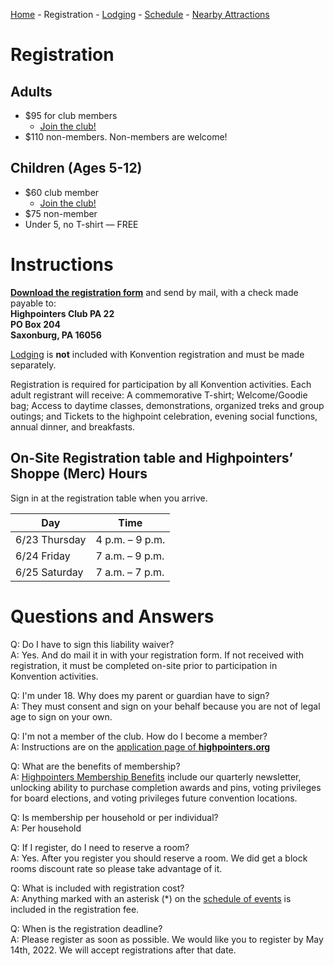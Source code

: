 [Home](index.md) - Registration - [Lodging](lodging.md) - [Schedule](schedule.md) - [Nearby Attractions](nearby-attractions.md)

# Registration
## Adults
- $95 for club members
    - [Join the club!](https://highpointers.org/application/)
- $110 non-members. Non-members are welcome! 

## Children (Ages 5-12)
- $60 club member
    - [Join the club!](https://highpointers.org/application/)
- $75 non-member
- Under 5, no T-shirt — FREE

# Instructions
**[Download the registration form](./Registration_Form_updated_2021_11_29.pdf)** and send by mail, with a check made payable to: <br/>
**Highpointers Club PA 22<br/>
PO Box 204<br/>
Saxonburg, PA 16056**

[Lodging](lodging.md) is **not** included with Konvention registration and must be made separately.

Registration is required for participation by all Konvention activities.  Each adult registrant will receive: A commemorative T-shirt; Welcome/Goodie bag; Access to daytime classes, demonstrations, organized treks and group outings; and Tickets to the highpoint celebration, evening social functions, annual dinner, and breakfasts.

<!--
Awaiting further instructions on this...
If you would like to donate to the Highpointers Foundation, please consider rounding up to the nearest hundred increment on your check.
-->

## On-Site Registration table and Highpointers’ Shoppe (Merc) Hours
Sign in at the registration table when you arrive.
        
| Day           | Time            |
|---------------|-----------------|
| 6/23 Thursday | 4 p.m. – 9 p.m. |
| 6/24 Friday   | 7 a.m. – 9 p.m. |
| 6/25 Saturday | 7 a.m. – 7 p.m. |

# Questions and Answers
Q: Do I have to sign this liability waiver? 
<br/>A: Yes. And do mail it in with your registration form. If not received with registration, it must be completed on-site prior to participation in Konvention activities.

Q: I'm under 18. Why does my parent or guardian have to sign? 
<br/>A: They must consent and sign on your behalf because you are not of legal age to sign on your own.

Q: I'm not a member of the club. How do I become a member?
<br/>A: Instructions are on the [application page of **highpointers.org**](https://highpointers.org/application/)

Q: What are the benefits of membership?
<br/>A: [Highpointers Membership Benefits](https://highpointers.org/membership-benefits/) include our quarterly newsletter, unlocking ability to purchase completion awards and pins, voting privileges for board elections, and voting privileges future convention locations.

Q: Is membership per household or per individual?
<br/>A: Per household

Q: If I register, do I need to reserve a room?
<br/>A: Yes. After you register you should reserve a room. We did get a block rooms discount rate so please take advantage of it.

Q: What is included with registration cost?
<br/>A: Anything marked with an asterisk (*) on the [schedule of events](schedule.md) is included in the registration fee.

Q: When is the registration deadline?
<br/>A: Please register as soon as possible. We would like you to register by May 14th, 2022. We will accept registrations after that date.
